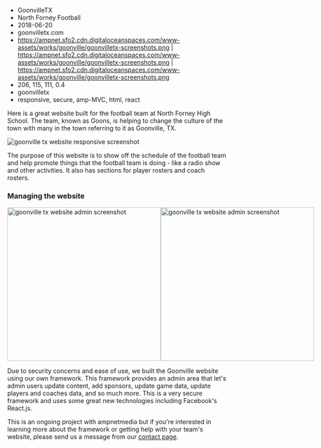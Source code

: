 * GoonvilleTX
* North Forney Football
* 2018-06-20
* goonvilletx.com
* https://ampnet.sfo2.cdn.digitaloceanspaces.com/www-assets/works/goonville/goonvilletx-screenshots.png | https://ampnet.sfo2.cdn.digitaloceanspaces.com/www-assets/works/goonville/goonvilletx-screenshots.png | https://ampnet.sfo2.cdn.digitaloceanspaces.com/www-assets/works/goonville/goonvilletx-screenshots.png
* 206, 115, 111, 0.4
* goonvilletx
* responsive, secure, amp-MVC, html, react

Here is a great website built for the football team at North Forney High School. The team, known as Goons, is helping to change the culture of the town with many in the town referring to it as Goonville, TX. 

<img src="//ampnet.sfo2.cdn.digitaloceanspaces.com/www-assets/works/goonville/goonvilletx-screenshots.png" alt="goonville tx website responsive screenshot" />

The purpose of this website is to show off the schedule of the football team and help promote things that the football team is doing - like a radio show and other activities. It also has sections for player rosters and coach rosters.

### Managing the website

<div style="display:flex; align-items:center">
<img src="//ampnet.sfo2.cdn.digitaloceanspaces.com/www-assets/works/goonville/goonville-admin-screenshot-2.png" alt="goonville tx website admin screenshot" width="350px" />
<img src="//ampnet.sfo2.cdn.digitaloceanspaces.com/www-assets/works/goonville/goonville-admin-screenshot-1.png" alt="goonville tx website admin screenshot" width="350px" />
</div>

Due to security concerns and ease of use, we built the Goonville website using our own framework. This framework provides an admin area that let's admin users update content, add sponsors, update game data, update players and coaches data, and so much more. This is a very secure framework and uses some great new technologies including Facebook's React.js.

This is an ongoing project with ampnetmedia but if you're interested in learning more about the framework or getting help with your team's website, please send us a message from our [contact page](http://ampnetmedia.com/contact/).
